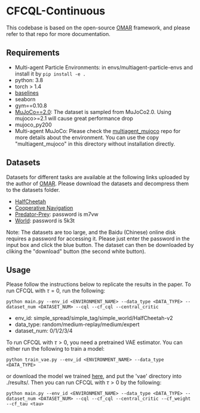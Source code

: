 # CFCQL-Continuous

This codebase is based on the open-source [OMAR](https://github.com/ling-pan/OMAR) framework, and please refer to that repo for more documentation.

## Requirements

- Multi-agent Particle Environments: in envs/multiagent-particle-envs and install it by `pip install -e .`
- python: 3.8
- torch > 1.4
- [baselines](https://github.com/openai/baselines)
- seaborn
- gym==0.10.8
- [MuJoCo==2.0](roboti.us/download.html): The dataset is sampled from MuJoCo2.0. Using mujoco>=2.1 will cause great performance drop
- mujoco_py200
- Multi-agent MuJoCo: Please check the [multiagent_mujoco](https://github.com/schroederdewitt/multiagent_mujoco) repo for more details about the environment. You can use the copy "multiagent_mujoco" in this directory without installation directly.

## Datasets
Datasets for different tasks are available at the following links uploaded by the author of [OMAR](https://github.com/ling-pan/OMAR). Please download the datasets and decompress them to the datasets folder.
- [HalfCheetah](https://drive.google.com/file/d/1zELoWUZoy3wPpwYni9t_TbzOjF4Px2f0/view?usp=sharing)
- [Cooperative Navigation](https://drive.google.com/file/d/1YVk_ajtvbcq8R2m0u0RasfB0csToV7XP/view?usp=sharing)
- [Predator-Prey](https://pan.baidu.com/s/16W-UyyCtfKDt9oTgeNOhJA): password is m7vw
- [World](https://pan.baidu.com/s/1pjZmeIAlaepPpug3b5olGA): password is 5k3t

Note: The datasets are too large, and the Baidu (Chinese) online disk requires a password for accessing it. Please just enter the password in the input box and click the blue button. The dataset can then be downloaded by cliking the "download" button (the second white button).

## Usage

Please follow the instructions below to replicate the results in the paper. To run CFCQL with $\tau=0$, run the following:

```
python main.py --env_id <ENVIRONMENT_NAME> --data_type <DATA_TYPE> --dataset_num <DATASET_NUM> --cql --cf_cql --central_critic
```

- env_id: simple_spread/simple_tag/simple_world/HalfCheetah-v2
- data_type: random/medium-replay/medium/expert
- dataset_num: 0/1/2/3/4

To run CFCQL with $\tau>0$, you need a pretrained VAE estimator. You can either run the following to train a model:
```
python train_vae.py --env_id <ENVIRONMENT_NAME> --data_type <DATA_TYPE>
```
or download the model we trained [here](https://drive.google.com/file/d/1gEokIc6HeKl0oBGsUb1F_pf7ZHgDqZiC/view?usp=sharing), and put the 'vae' directory into ./results/. Then you can run CFCQL with $\tau>0$ by the following:
```
python main.py --env_id <ENVIRONMENT_NAME> --data_type <DATA_TYPE> --dataset_num <DATASET_NUM> --cql --cf_cql --central_critic --cf_weight --cf_tau <tau>
```


